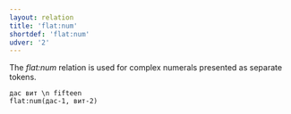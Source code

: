 ```yaml
---
layout: relation
title: 'flat:num'
shortdef: 'flat:num'
udver: '2'
---
```


The _flat:num_ relation is used for complex numerals presented as separate tokens.

~~~ sdparse
дас вит \n fifteen
flat:num(дас-1, вит-2)
~~~

<!-- Interlanguage links updated Ne 5. května 2024, 18:21:15 CEST -->
